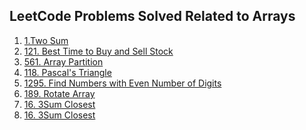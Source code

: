 <h2>LeetCode Problems Solved Related to Arrays</h2>
<ol>
  <li><a href="https://leetcode.com/problems/two-sum/">1.Two Sum</a></li>
  <li><a href="https://leetcode.com/problems/best-time-to-buy-and-sell-stock/">121. Best Time to Buy and Sell Stock</a></li>
  <li><a href="https://leetcode.com/problems/array-partition/description/">561. Array Partition</a></li>
  <li><a href="https://leetcode.com/problems/pascals-triangle/description/">118. Pascal's Triangle</a></li>
  <li><a href="https://leetcode.com/problems/find-numbers-with-even-number-of-digits/">1295. Find Numbers with Even Number of Digits</a></li>
  <li><a href="https://leetcode.com/problems/rotate-array/">189. Rotate Array</a></li>
  <li><a href="https://leetcode.com/problems/3sum-closest/">16. 3Sum Closest</a></li>
  <li><a href="https://leetcode.com/problems/3sum-closest/">16. 3Sum Closest</a></li>
  </ol>
